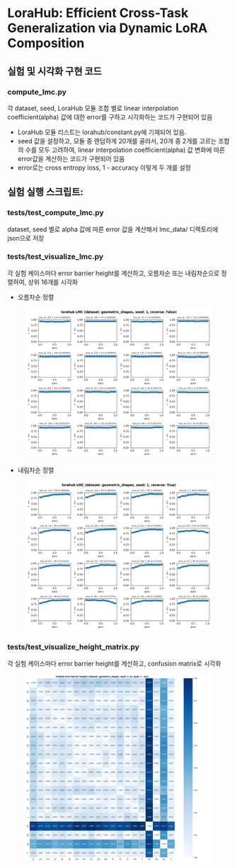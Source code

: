# LoraHub: Efficient Cross-Task Generalization via Dynamic LoRA Composition

## 실험 및 시각화 구현 코드
### compute_lmc.py
각 dataset, seed, LoraHub 모듈 조합 별로 linear interpolation coefficient(alpha) 값에 대한 error를 구하고 시각화하는 코드가 구현되어 있음
    
- LoraHub 모듈 리스트는 lorahub/constant.py에 기재되어 있음.
- seed 값을 설정하고, 모듈 중 랜덤하게 20개를 골라서, 20개 중 2개를 고르는 조합의 수를 모두 고려하여, linear interpolation coefficient(alpha) 값 변화에 따른 error값을 계산하는 코드가 구현되어 있음
- error로는 cross entropy loss, 1 - accuracy 이렇게 두 개를 설정

## 실험 실행 스크립트:
### tests/test_compute_lmc.py
dataset, seed 별로 alpha 값에 따른 error 값을 계산해서 lmc_data/ 디렉토리에 json으로 저장
### tests/test_visualize_lmc.py
각 실험 케이스마다 error barrier height를 계산하고, 오름차순 또는 내림차순으로 정렬하여, 상위 16개를 시각화
- 오름차순 정렬
<figure style="text-align:center">
    <img src="visualize/geometric_shapes/acc-seed1.png">
</figure>

- 내림차순 정렬
<figure style="text-align:center">
    <img src="visualize/geometric_shapes/acc-seed1-reverse.png">
</figure>

### tests/test_visualize_height_matrix.py
각 실험 케이스마다 error barrier height를 계산하고, confusion matrix로 시각화
<figure style="text-align:center">
    <img src="visualize/geometric_shapes/acc-seed1-height_matrix.png">
</figure>